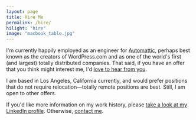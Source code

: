 ```yaml
---
layout: page
title: Hire Me
permalink: /hire/
hilight: "hire"
image: "macbook_table.jpg"
---
```


I'm currently happily employed as an engineer for [Automattic](http://automattic.com), perhaps best known as the creators of WordPress.com and as one of the world's first (and largest) totally distributed companies. That said, if you have an offer that you think might interest me, I'd [love to hear from you](/contact).

I am based in Los Angeles, California currently, and would prefer positions that do not require relocation&mdash;totally remote positions are best. Still, I am open to other offers.

If you'd like more information on my work history, please [take a look at my LinkedIn profile](https://www.linkedin.com/in/pcrumm). Otherwise, [contact me](/contact).